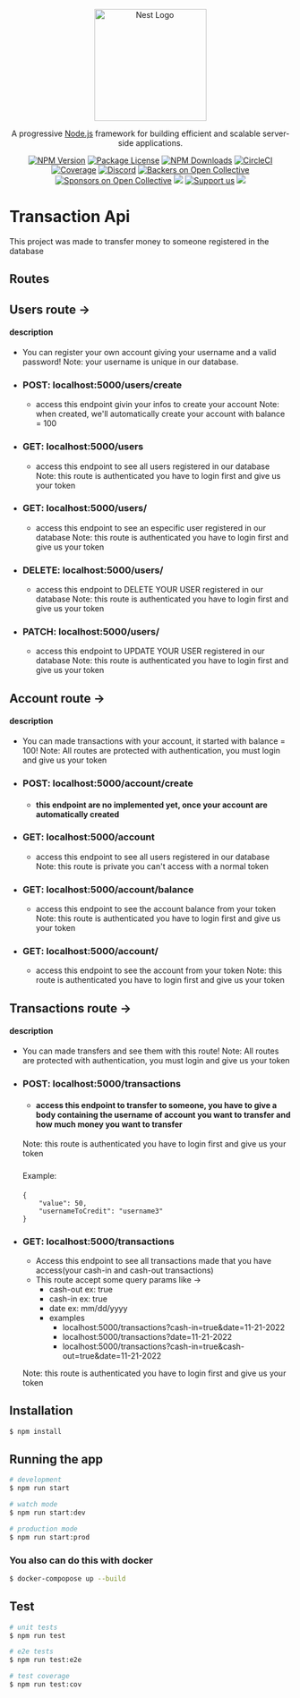 <p align="center">
  <a href="http://nestjs.com/" target="blank"><img src="https://nestjs.com/img/logo-small.svg" width="200" alt="Nest Logo" /></a>
</p>

[circleci-image]: https://img.shields.io/circleci/build/github/nestjs/nest/master?token=abc123def456
[circleci-url]: https://circleci.com/gh/nestjs/nest

  <p align="center">A progressive <a href="http://nodejs.org" target="_blank">Node.js</a> framework for building efficient and scalable server-side applications.</p>
    <p align="center">
<a href="https://www.npmjs.com/~nestjscore" target="_blank"><img src="https://img.shields.io/npm/v/@nestjs/core.svg" alt="NPM Version" /></a>
<a href="https://www.npmjs.com/~nestjscore" target="_blank"><img src="https://img.shields.io/npm/l/@nestjs/core.svg" alt="Package License" /></a>
<a href="https://www.npmjs.com/~nestjscore" target="_blank"><img src="https://img.shields.io/npm/dm/@nestjs/common.svg" alt="NPM Downloads" /></a>
<a href="https://circleci.com/gh/nestjs/nest" target="_blank"><img src="https://img.shields.io/circleci/build/github/nestjs/nest/master" alt="CircleCI" /></a>
<a href="https://coveralls.io/github/nestjs/nest?branch=master" target="_blank"><img src="https://coveralls.io/repos/github/nestjs/nest/badge.svg?branch=master#9" alt="Coverage" /></a>
<a href="https://discord.gg/G7Qnnhy" target="_blank"><img src="https://img.shields.io/badge/discord-online-brightgreen.svg" alt="Discord"/></a>
<a href="https://opencollective.com/nest#backer" target="_blank"><img src="https://opencollective.com/nest/backers/badge.svg" alt="Backers on Open Collective" /></a>
<a href="https://opencollective.com/nest#sponsor" target="_blank"><img src="https://opencollective.com/nest/sponsors/badge.svg" alt="Sponsors on Open Collective" /></a>
  <a href="https://paypal.me/kamilmysliwiec" target="_blank"><img src="https://img.shields.io/badge/Donate-PayPal-ff3f59.svg"/></a>
    <a href="https://opencollective.com/nest#sponsor"  target="_blank"><img src="https://img.shields.io/badge/Support%20us-Open%20Collective-41B883.svg" alt="Support us"></a>
  <a href="https://twitter.com/nestframework" target="_blank"><img src="https://img.shields.io/twitter/follow/nestframework.svg?style=social&label=Follow"></a>
</p>

# Transaction Api

This project was made to transfer money to someone registered in the database


## Routes
    
## Users route ->
#### description
- You can register your own account giving your username and a valid password!
Note: your username is unique in our database.

-   ### POST: localhost:5000/users/create
    - access this endpoint givin your infos to create your account
    Note: when created, we'll automatically create your account with balance = 100
-   ### GET: localhost:5000/users
    - access this endpoint to see all users registered in our database 
    Note: this route is authenticated you have to login first and give us your token

-   ### GET: localhost:5000/users/<id>
    - access this endpoint to see an especific user registered in our database 
    Note: this route is authenticated you have to login first and give us your token

-   ### DELETE: localhost:5000/users/<id>
    - access this endpoint to DELETE YOUR USER registered in our database 
    Note: this route is authenticated you have to login first and give us your token

-   ### PATCH: localhost:5000/users/<id>
    - access this endpoint to UPDATE YOUR USER registered in our database 
    Note: this route is authenticated you have to login first and give us your token
## Account route ->
#### description
- You can made transactions with your account, it started with balance = 100!
Note: All routes are protected with authentication, you must login and give us your token 

-   ### POST: localhost:5000/account/create
    - #### this endpoint are no implemented yet, once your account are automatically created

-   ### GET: localhost:5000/account
    - access this endpoint to see all users registered in our database 
    Note: this route is private you can't access with a normal token

-   ### GET: localhost:5000/account/balance
    - access this endpoint to see the account balance from your token 
    Note: this route is authenticated you have to login first and give us your token

-   ### GET: localhost:5000/account/<id>
    - access this endpoint to see the account from your token 
    Note: this route is authenticated you have to login first and give us your token

## Transactions route ->
#### description
- You can made transfers and see them with this route!
Note: All routes are protected with authentication, you must login and give us your token 

-   ### POST: localhost:5000/transactions
    - #### access this endpoint to transfer to someone, you have to give a body containing the username of account you want to transfer and how much money you want to transfer
    Note: this route is authenticated you have to login first and give us your token
    ###
    Example: 
    ####
        {
            "value": 50,
            "usernameToCredit": "username3"
        }
    ###
-   ### GET: localhost:5000/transactions
    - Access this endpoint to see all transactions made that you have access(your cash-in and cash-out transactions)
    - This route accept some query params like ->
        - cash-out ex: true
        - cash-in ex: true
        - date ex: mm/dd/yyyy 
        - examples 
            - localhost:5000/transactions?cash-in=true&date=11-21-2022
            - localhost:5000/transactions?date=11-21-2022
            - localhost:5000/transactions?cash-in=true&cash-out=true&date=11-21-2022

    Note: this route is authenticated you have to login first and give us your token

## Installation 

```bash
$ npm install
```

## Running the app

```bash
# development
$ npm run start

# watch mode
$ npm run start:dev

# production mode
$ npm run start:prod
```
### You also can do this with docker
```bash
$ docker-compopose up --build
```

## Test

```bash
# unit tests
$ npm run test

# e2e tests
$ npm run test:e2e

# test coverage
$ npm run test:cov
```

